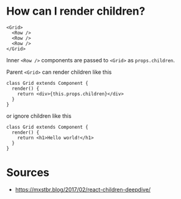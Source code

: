 # How can I render children?

```
<Grid>
  <Row />
  <Row />
  <Row />
</Grid>
```

Inner `<Row />` components are passed to `<Grid>` as `props.children`.

Parent `<Grid>` can render children like this

```
class Grid extends Component {
  render() {
    return <div>{this.props.children}</div>
  }
}
```

or ignore children like this

```
class Grid extends Component {
  render() {
    return <h1>Hello world!</h1>
  }
}
```

# Sources

- https://mxstbr.blog/2017/02/react-children-deepdive/
